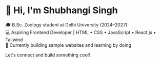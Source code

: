 # 👋 Hi, I'm Shubhangi Singh

🎓 B.Sc. Zoology student at Delhi University (2024–2027)  
💻 Aspiring Frontend Developer | HTML • CSS • JavaScript • React.js • Tailwind  
🧪 Currently building sample websites and learning by doing  


Let's connect and build something cool!

